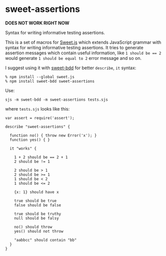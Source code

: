 # sweet-assertions

**DOES NOT WORK RIGHT NOW**

Syntax for writing informative testing assertions.

This is a set of macros for [Sweet.js][1] which extends JavaScript grammar with
syntax for writing informative testing assertions. It tries to generate
assertion messages which contain useful information, like `1 should be == 2`
would generate `1 should be equal to 2` error message and so on.

I suggest using it with [sweet-bdd][2] for better `describe`, `it` syntax:

    % npm install --global sweet.js
    % npm install sweet-bdd sweet-assertions

Use:

    sjs -m sweet-bdd -m sweet-assertions tests.sjs

where `tests.sjs` looks like this:

    var assert = require('assert');

    describe "sweet-assertions" {

      function no() { throw new Error('x'); }
      function yes() { }

      it "works" {

        1 + 2 should be == 2 + 1
        2 should be != 1

        2 should be > 1
        2 should be >= 1
        1 should be < 2
        1 should be <= 2

        {x: 1} should have x

        true should be true
        false should be false

        true should be truthy
        null should be falsy

        no() should throw
        yes() should not throw

        "aabbcc" should contain "bb"
      }
    }

[1]: http://sweetjs.org/
[2]: https://github.com/Havvy/sweet-bdd
